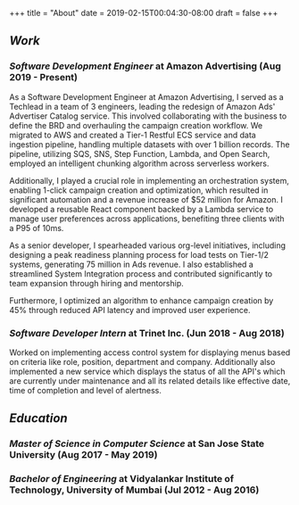 +++
title = "About"
date = 2019-02-15T00:04:30-08:00
draft = false
+++

## *Work*
### *Software Development Engineer* at **Amazon Advertising** (Aug 2019 - Present)
As a Software Development Engineer at Amazon Advertising, I served as a Techlead in a team of 3 engineers, leading the redesign of Amazon Ads' Advertiser Catalog service. This involved collaborating with the business to define the BRD and overhauling the campaign creation workflow. We migrated to AWS and created a Tier-1 Restful ECS service and data ingestion pipeline, handling multiple datasets with over 1 billion records. The pipeline, utilizing SQS, SNS, Step Function, Lambda, and Open Search, employed an intelligent chunking algorithm across serverless workers.

Additionally, I played a crucial role in implementing an orchestration system, enabling 1-click campaign creation and optimization, which resulted in significant automation and a revenue increase of $52 million for Amazon. I developed a reusable React component backed by a Lambda service to manage user preferences across applications, benefiting three clients with a P95 of 10ms.

As a senior developer, I spearheaded various org-level initiatives, including designing a peak readiness planning process for load tests on Tier-1/2 systems, generating 75 million in Ads revenue. I also established a streamlined System Integration process and contributed significantly to team expansion through hiring and mentorship.

Furthermore, I optimized an algorithm to enhance campaign creation by 45% through reduced API latency and improved user experience.

### *Software Developer Intern* at **Trinet Inc.** (Jun 2018 - Aug 2018)
Worked on implementing access control system for displaying menus based on criteria like role, position, department and company. Additionally also implemented a new service which displays the status of all the API's which are currently under maintenance and all its related details like effective date, time of completion and level of alertness.

## *Education*
### *Master of Science in Computer Science* at **San Jose State University** (Aug 2017 - May 2019)
### *Bachelor of Engineering* at **Vidyalankar Institute of Technology, University of Mumbai** (Jul 2012 - Aug 2016)
